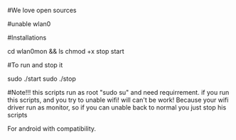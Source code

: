 #We love open sources

#unable wlan0

#Installations

cd wlan0mon && ls
chmod +x stop start

#To run and stop it

sudo ./start
sudo ./stop

#Note!!! this scripts run as root "sudo su" and need requirrement.
if you run this scripts, and you try to unable wifi! will can't be work! 
Because your wifi driver run as monitor, so if you can unable back to normal
you just stop his scripts

For android with compatibility.

